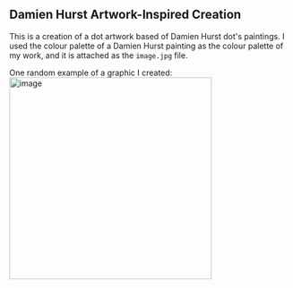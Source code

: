 ## Damien Hurst Artwork-Inspired Creation

This is a creation of a dot artwork based of Damien Hurst dot's paintings. I used the colour palette of a Damien Hurst painting as the colour palette of my work,
and it is attached as the `image.jpg` file.

One random example of a graphic I created: 
<img width="361" alt="image" src="https://user-images.githubusercontent.com/75088108/153993924-f1c637e8-fe52-4f10-b204-ede4cb46e3cf.png">
